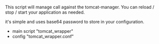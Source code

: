 This script will manage call against the tomcat-manager.
You can reload / stop / start your application as needed.

it's simple and uses base64 password to store in your configuration.

- main script "tomcat_wrapper"
- config "tomcat_wrapper.conf"
